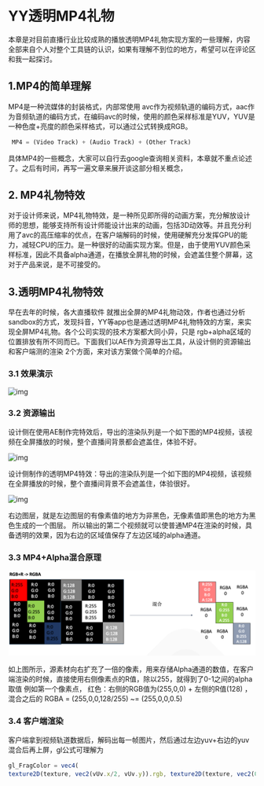 # YY透明MP4礼物

本章是对目前直播行业比较成熟的播放透明MP4礼物实现方案的一些理解，内容全部来自个人对整个工具链的认识，如果有理解不到位的地方，希望可以在评论区和我一起探讨。


## 1.MP4的简单理解

MP4是一种流媒体的封装格式，内部常使用 avc作为视频轨道的编码方式，aac作为音频轨道的编码方式，在编码avc的时候，使用的颜色采样标准是YUV，YUV是一种色度+亮度的颜色采样格式，可以通过公式转换成RGB。

```js
 MP4 = (Video Track) + (Audio Track) + (Other Track)
```

具体MP4的一些概念，大家可以自行去google查询相关资料，本章就不重点论述了。之后有时间，再写一遍文章来展开谈这部分相关概念，


## 2. MP4礼物特效

对于设计师来说，MP4礼物特效，是一种所见即所得的动画方案，充分解放设计师的思想，能够支持所有设计师能设计出来的动画，包括3D动效等。并且充分利用了avc的高压缩率的优点，在客户端解码的时候，使用硬解充分发挥GPU的能力，减轻CPU的压力。是一种很好的动画实现方案。但是，由于使用YUV颜色采样标准，因此不具备alpha通道，在播放全屏礼物的时候，会遮盖住整个屏幕，这对于产品来说，是不可接受的。


## 3.透明MP4礼物特效

早在去年的时候，各大直播软件 就推出全屏的MP4礼物动效，作者也通过分析sandbox的方式，发现抖音，YY等app也是通过透明MP4礼物特效的方案，来实现全屏MP4礼物。各个公司实现的技术方案都大同小异，只是 rgb+alpha区域的位置排放有所不同而已。下面我们以AE作为资源导出工具，从设计侧的资源输出和客户端测的渲染 2个方面，来对该方案做个简单的介绍。

### 3.1 效果演示

![img](./img/normal_alpha_mp4.gif)  


### 3.2 资源输出

设计侧在使用AE制作完特效后，导出的渲染队列是一个如下图的MP4视频，该视频在全屏播放的时候，整个直播间背景都会遮盖住，体验不好。

![img](./img/normal.gif)

设计侧制作的透明MP4特效：导出的渲染队列是一个如下图的MP4视频，该视频在全屏播放的时候，整个直播间背景不会遮盖住，体验很好。

![img](./img/blend_alpha.gif)

右边图层，就是左边图层的有像素值的地方为非黑色，无像素值即黑色的地方为黑色生成的一个图层。
所以输出的第二个视频就可以使普通MP4在渲染的时候，具备透明的效果，因为右边的区域值保存了左边区域的alpha通道。


### 3.3 MP4+Alpha混合原理

![img](./img/rgb+alpha_blend.png)
 
如上图所示，源素材向右扩充了一倍的像素，用来存储Alpha通道的数值，在客户端渲染的时候，直接使用右侧像素点的R值，除以255，就得到了0-1之间的alpha取值 
例如第一个像素点， 红色：右侧的RGB值为(255,0,0) + 左侧的R值(128) ，混合之后的 RGBA = (255,0,0,128/255) ~= (255,0,0,0.5)


### 3.4 客户端渲染

客户端拿到视频轨道数据后，解码出每一帧图片，然后通过左边yuv+右边的yuv混合后再上屏，gl公式可理解为

```js
gl_FragColor = vec4( 
texture2D(texture, vec2(vUv.x/2, vUv.y)).rgb, texture2D(texture, vec2(0.5 + vUv.x/2, vUv.y)).r );
```


